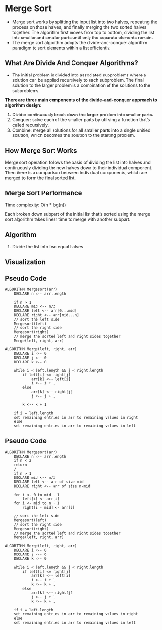 # Merge Sort
- Merge sort works by splitting the input list into two halves, repeating the process on those halves, and finally merging the two sorted halves together. The algorithm first moves from top to bottom, dividing the list into smaller and smaller parts until only the separate elements remain.
- The merge sort algorithm adopts the divide-and-conquer algorithm paradigm to sort elements within a list efficiently.

## What Are Divide And Conquer Algorithms?
- The initial problem is divided into associated subproblems where a solution can be applied recursively to each subproblem. The final solution to the larger problem is a combination of the solutions to the subproblems.

**There are three main components of the divide-and-conquer approach to algorithm design:**
1. Divide: continuously break down the larger problem into smaller parts.
2. Conquer: solve each of the smaller parts by utilising a function that’s called recursively.
3. Combine: merge all solutions for all smaller parts into a single unified solution, which becomes the solution to the starting problem.

## How Merge Sort Works
Merge sort operation follows the basis of dividing the list into halves and continuously dividing the new halves down to their individual component. Then there is a comparison between individual components, which are merged to form the final sorted list.

## Merge Sort Performance
Time complexity: O(n * log(n))

Each broken down subpart of the initial list that’s sorted using the merge sort algorithm takes linear time to merge with another subpart.

## Algorithm
1. Divide the list into two equal halves


## Visualization


## Pseudo Code
    ALGORITHM Mergesort(arr)
        DECLARE n <-- arr.length

        if n > 1
        DECLARE mid <-- n/2
        DECLARE left <-- arr[0...mid]
        DECLARE right <-- arr[mid...n]
        // sort the left side
        Mergesort(left)
        // sort the right side
        Mergesort(right)
        // merge the sorted left and right sides together
        Merge(left, right, arr)

    ALGORITHM Merge(left, right, arr)
        DECLARE i <-- 0
        DECLARE j <-- 0
        DECLARE k <-- 0

        while i < left.length && j < right.length
            if left[i] <= right[j]
                arr[k] <-- left[i]
                i <-- i + 1
            else
                arr[k] <-- right[j]
                j <-- j + 1

            k <-- k + 1

        if i = left.length
        set remaining entries in arr to remaining values in right
        else
        set remaining entries in arr to remaining values in left




## Pseudo Code
    ALGORITHM Mergesort(arr)
        DECLARE n <-- arr.length
        if n < 2
        return
        /
        if n > 1
        DECLARE mid <-- n/2
        DECLARE left <-- arr of size mid
        DECLARE right <-- arr of size n-mid

        for i <- 0 to mid - 1
            left[i] <- arr[i]
        for i <- mid to n - 1
            right[i - mid] <- arr[i]

        // sort the left side
        Mergesort(left)
        // sort the right side
        Mergesort(right)
        // merge the sorted left and right sides together
        Merge(left, right, arr)

    ALGORITHM Merge(left, right, arr)
        DECLARE i <-- 0
        DECLARE j <-- 0
        DECLARE k <-- 0

        while i < left.length && j < right.length
            if left[i] <= right[j]
                arr[k] <-- left[i]
                i <-- i + 1
                k <-- k + 1
            else
                arr[k] <-- right[j]
                j <-- j + 1
                k <-- k + 1

        if i = left.length
        set remaining entries in arr to remaining values in right
        else
        set remaining entries in arr to remaining values in left
